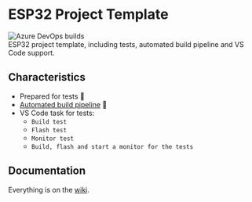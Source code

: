 # ESP32 Project Template

![Azure DevOps builds](https://img.shields.io/azure-devops/build/gfurtadoalmeida/GitHub/38?)  
ESP32 project template, including tests, automated build pipeline and VS Code support.  

## Characteristics

* Prepared for tests 🧪
* [Automated build pipeline](/.pipeline/) 🚀
* VS Code task for tests:
  * `Build test`
  * `Flash test`
  * `Monitor test`
  * `Build, flash and start a monitor for the tests`

## Documentation

Everything is on the [wiki](https://github.com/gfurtadoalmeida/esp32-project-template/wiki).
